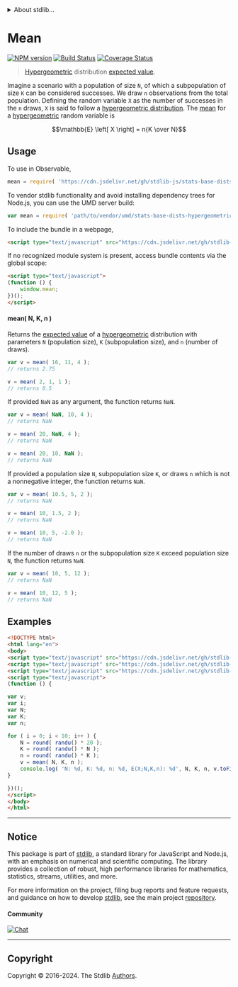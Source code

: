 <!--

@license Apache-2.0

Copyright (c) 2018 The Stdlib Authors.

Licensed under the Apache License, Version 2.0 (the "License");
you may not use this file except in compliance with the License.
You may obtain a copy of the License at

   http://www.apache.org/licenses/LICENSE-2.0

Unless required by applicable law or agreed to in writing, software
distributed under the License is distributed on an "AS IS" BASIS,
WITHOUT WARRANTIES OR CONDITIONS OF ANY KIND, either express or implied.
See the License for the specific language governing permissions and
limitations under the License.

-->


<details>
  <summary>
    About stdlib...
  </summary>
  <p>We believe in a future in which the web is a preferred environment for numerical computation. To help realize this future, we've built stdlib. stdlib is a standard library, with an emphasis on numerical and scientific computation, written in JavaScript (and C) for execution in browsers and in Node.js.</p>
  <p>The library is fully decomposable, being architected in such a way that you can swap out and mix and match APIs and functionality to cater to your exact preferences and use cases.</p>
  <p>When you use stdlib, you can be absolutely certain that you are using the most thorough, rigorous, well-written, studied, documented, tested, measured, and high-quality code out there.</p>
  <p>To join us in bringing numerical computing to the web, get started by checking us out on <a href="https://github.com/stdlib-js/stdlib">GitHub</a>, and please consider <a href="https://opencollective.com/stdlib">financially supporting stdlib</a>. We greatly appreciate your continued support!</p>
</details>

# Mean

[![NPM version][npm-image]][npm-url] [![Build Status][test-image]][test-url] [![Coverage Status][coverage-image]][coverage-url] <!-- [![dependencies][dependencies-image]][dependencies-url] -->

> [Hypergeometric][hypergeometric-distribution] distribution [expected value][expected-value].

<!-- Section to include introductory text. Make sure to keep an empty line after the intro `section` element and another before the `/section` close. -->

<section class="intro">

Imagine a scenario with a population of size `N`, of which a subpopulation of size `K` can be considered successes. We draw `n` observations from the total population. Defining the random variable `X` as the number of successes in the `n` draws, `X` is said to follow a [hypergeometric distribution][hypergeometric-distribution]. The [mean][expected-value] for a [hypergeometric][hypergeometric-distribution] random variable is

<!-- <equation class="equation" label="eq:hypergeometric_mean" align="center" raw="\mathbb{E} \left[ X \right] = n{K \over N}" alt="Mean for a hypergeometric distribution."> -->

```math
\mathbb{E} \left[ X \right] = n{K \over N}
```

<!-- <div class="equation" align="center" data-raw-text="\mathbb{E} \left[ X \right] = n{K \over N}" data-equation="eq:hypergeometric_mean">
    <img src="https://cdn.jsdelivr.net/gh/stdlib-js/stdlib@51534079fef45e990850102147e8945fb023d1d0/lib/node_modules/@stdlib/stats/base/dists/hypergeometric/mean/docs/img/equation_hypergeometric_mean.svg" alt="Mean for a hypergeometric distribution.">
    <br>
</div> -->

<!-- </equation> -->

</section>

<!-- /.intro -->

<!-- Package usage documentation. -->



<section class="usage">

## Usage

To use in Observable,

```javascript
mean = require( 'https://cdn.jsdelivr.net/gh/stdlib-js/stats-base-dists-hypergeometric-mean@umd/browser.js' )
```

To vendor stdlib functionality and avoid installing dependency trees for Node.js, you can use the UMD server build:

```javascript
var mean = require( 'path/to/vendor/umd/stats-base-dists-hypergeometric-mean/index.js' )
```

To include the bundle in a webpage,

```html
<script type="text/javascript" src="https://cdn.jsdelivr.net/gh/stdlib-js/stats-base-dists-hypergeometric-mean@umd/browser.js"></script>
```

If no recognized module system is present, access bundle contents via the global scope:

```html
<script type="text/javascript">
(function () {
    window.mean;
})();
</script>
```

#### mean( N, K, n )

Returns the [expected value][expected-value] of a [hypergeometric][hypergeometric-distribution] distribution with parameters `N` (population size), `K` (subpopulation size), and `n` (number of draws).

```javascript
var v = mean( 16, 11, 4 );
// returns 2.75

v = mean( 2, 1, 1 );
// returns 0.5
```

If provided `NaN` as any argument, the function returns `NaN`.

```javascript
var v = mean( NaN, 10, 4 );
// returns NaN

v = mean( 20, NaN, 4 );
// returns NaN

v = mean( 20, 10, NaN );
// returns NaN
```

If provided a population size `N`, subpopulation size `K`, or draws `n` which is not a nonnegative integer, the function returns `NaN`.

```javascript
var v = mean( 10.5, 5, 2 );
// returns NaN

v = mean( 10, 1.5, 2 );
// returns NaN

v = mean( 10, 5, -2.0 );
// returns NaN
```

If the number of draws `n` or the subpopulation size `K` exceed population size `N`, the function returns `NaN`.

```javascript
var v = mean( 10, 5, 12 );
// returns NaN

v = mean( 10, 12, 5 );
// returns NaN
```

</section>

<!-- /.usage -->

<!-- Package usage notes. Make sure to keep an empty line after the `section` element and another before the `/section` close. -->

<section class="notes">

</section>

<!-- /.notes -->

<!-- Package usage examples. -->

<section class="examples">

## Examples

<!-- eslint no-undef: "error" -->

```html
<!DOCTYPE html>
<html lang="en">
<body>
<script type="text/javascript" src="https://cdn.jsdelivr.net/gh/stdlib-js/random-base-randu@umd/browser.js"></script>
<script type="text/javascript" src="https://cdn.jsdelivr.net/gh/stdlib-js/math-base-special-round@umd/browser.js"></script>
<script type="text/javascript" src="https://cdn.jsdelivr.net/gh/stdlib-js/stats-base-dists-hypergeometric-mean@umd/browser.js"></script>
<script type="text/javascript">
(function () {

var v;
var i;
var N;
var K;
var n;

for ( i = 0; i < 10; i++ ) {
    N = round( randu() * 20 );
    K = round( randu() * N );
    n = round( randu() * K );
    v = mean( N, K, n );
    console.log( 'N: %d, K: %d, n: %d, E(X;N,K,n): %d', N, K, n, v.toFixed( 4 ) );
}

})();
</script>
</body>
</html>
```

</section>

<!-- /.examples -->

<!-- Section to include cited references. If references are included, add a horizontal rule *before* the section. Make sure to keep an empty line after the `section` element and another before the `/section` close. -->

<section class="references">

</section>

<!-- /.references -->

<!-- Section for related `stdlib` packages. Do not manually edit this section, as it is automatically populated. -->

<section class="related">

</section>

<!-- /.related -->

<!-- Section for all links. Make sure to keep an empty line after the `section` element and another before the `/section` close. -->


<section class="main-repo" >

* * *

## Notice

This package is part of [stdlib][stdlib], a standard library for JavaScript and Node.js, with an emphasis on numerical and scientific computing. The library provides a collection of robust, high performance libraries for mathematics, statistics, streams, utilities, and more.

For more information on the project, filing bug reports and feature requests, and guidance on how to develop [stdlib][stdlib], see the main project [repository][stdlib].

#### Community

[![Chat][chat-image]][chat-url]

---

## Copyright

Copyright &copy; 2016-2024. The Stdlib [Authors][stdlib-authors].

</section>

<!-- /.stdlib -->

<!-- Section for all links. Make sure to keep an empty line after the `section` element and another before the `/section` close. -->

<section class="links">

[npm-image]: http://img.shields.io/npm/v/@stdlib/stats-base-dists-hypergeometric-mean.svg
[npm-url]: https://npmjs.org/package/@stdlib/stats-base-dists-hypergeometric-mean

[test-image]: https://github.com/stdlib-js/stats-base-dists-hypergeometric-mean/actions/workflows/test.yml/badge.svg?branch=main
[test-url]: https://github.com/stdlib-js/stats-base-dists-hypergeometric-mean/actions/workflows/test.yml?query=branch:main

[coverage-image]: https://img.shields.io/codecov/c/github/stdlib-js/stats-base-dists-hypergeometric-mean/main.svg
[coverage-url]: https://codecov.io/github/stdlib-js/stats-base-dists-hypergeometric-mean?branch=main

<!--

[dependencies-image]: https://img.shields.io/david/stdlib-js/stats-base-dists-hypergeometric-mean.svg
[dependencies-url]: https://david-dm.org/stdlib-js/stats-base-dists-hypergeometric-mean/main

-->

[chat-image]: https://img.shields.io/gitter/room/stdlib-js/stdlib.svg
[chat-url]: https://app.gitter.im/#/room/#stdlib-js_stdlib:gitter.im

[stdlib]: https://github.com/stdlib-js/stdlib

[stdlib-authors]: https://github.com/stdlib-js/stdlib/graphs/contributors

[umd]: https://github.com/umdjs/umd
[es-module]: https://developer.mozilla.org/en-US/docs/Web/JavaScript/Guide/Modules

[deno-url]: https://github.com/stdlib-js/stats-base-dists-hypergeometric-mean/tree/deno
[deno-readme]: https://github.com/stdlib-js/stats-base-dists-hypergeometric-mean/blob/deno/README.md
[umd-url]: https://github.com/stdlib-js/stats-base-dists-hypergeometric-mean/tree/umd
[umd-readme]: https://github.com/stdlib-js/stats-base-dists-hypergeometric-mean/blob/umd/README.md
[esm-url]: https://github.com/stdlib-js/stats-base-dists-hypergeometric-mean/tree/esm
[esm-readme]: https://github.com/stdlib-js/stats-base-dists-hypergeometric-mean/blob/esm/README.md
[branches-url]: https://github.com/stdlib-js/stats-base-dists-hypergeometric-mean/blob/main/branches.md

[hypergeometric-distribution]: https://en.wikipedia.org/wiki/Hypergeometric_distribution

[expected-value]: https://en.wikipedia.org/wiki/Expected_value

</section>

<!-- /.links -->
